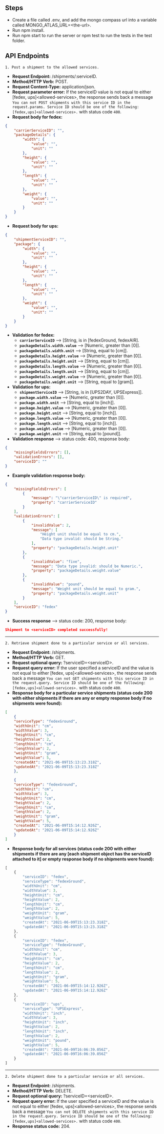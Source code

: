 ## Steps
- Create a file called .env, and add the mongo compass url into a variable called MONGO_ATLAS_URL=\<the-url>.
- Run npm install.
- Run npm start to run the server or npm test to run the tests in the test folder.
## API Endpoints
	1. Post a shipment to the allowed services.
- **Request Endpoint:** /shipments/:serviceID.
- **Method/HTTP Verb:** POST.
- **Request Content-Type:** application/json.
- **Request parameter error:** If the serviceID value is not equal to either [fedex, ups]\<allowed-services>, the response sends back a message `You can not POST shipments with this service ID in the request.params. Service ID should be one of the following:
[fedex,ups]<allowed-services>.` with status code `400`.
- **Request body for fedex:**

```json
{
	"carrierServiceID": "",
	"packageDetails": {
		"width": {
			"value": "",
			"unit": ""
		},
		"height": {
			"value": "",
			"unit": ""
		},
		"length": {
			"value": "",
			"unit": ""
		},
		"weight": {
			"value": "",
			"unit": ""
		}
	}
}
```
- **Request body for ups:**

```json
{
	"shipmentServiceID": "",
	"package": {
		"width": {
			"value": "",
			"unit": ""
		},
		"height": {
			"value": "",
			"unit": ""
		},
		"length": {
			"value": "",
			"unit": ""
		},
		"weight": {
			"value": "",
			"unit": ""
		}
	}
}
```
- **Validation for fedex:**
   - **`carrierServiceID`** --> [String, is in [fedexGround, fedexAIR].
   - **`packageDetails.width.value`** --> [Numeric, greater than [0]].
   - **`packageDetails.width.unit`** --> [String, equal to [cm]].
   - **`packageDetails.height.value`** --> [Numeric, greater than [0]].
   - **`packageDetails.height.unit`** --> [String, equal to [cm]].
   - **`packageDetails.length.value`** --> [Numeric, greater than [0]].
   - **`packageDetails.length.unit`** --> [String, equal to [cm]].
   - **`packageDetails.weight.value`** --> [Numeric, greater than [0]].
   - **`packageDetails.weight.unit`** --> [String, equal to [gram]].
- **Validation for ups:**
   - **`shipmentServiceID`** --> [String, is in [UPS2DAY, UPSExpress]].
   - **`package.width.value`** --> [Numeric, greater than [0]].
   - **`package.width.unit`** --> [String, equal to [inch]].
   - **`package.height.value`** --> [Numeric, greater than [0]].
   - **`package.height.unit`** --> [String, equal to [inch]].
   - **`package.length.value`** --> [Numeric, greater than [0]].
   - **`package.length.unit`** --> [String, equal to [inch]].
   - **`package.weight.value`** --> [Numeric, greater than [0]].
   - **`package.weight.unit`** --> [String, equal to [pound]].
- **Validation response** --> status code: 400, response body:
```json
{
	"missingFieldsErrors": [],
	"validationErrors": [],
	"serviceID": ""
}
```
- **Example validation response body:**
```json
{
    "missingFieldsErrors": [
        {
            "message": "\"carrierServiceID\" is required",
            "property": "carrierServiceID"
        }
    ],
    "validationErrors": [
        {
            "invalidValue": 2,
            "message": [
                "Height unit should be equal to cm.",
                "Data type invalid: should be String."
            ],
            "property": "packageDetails.height.unit"
        },
        {
            "invalidValue": "five",
            "message": "Data type invalid: should be Numeric.",
            "property": "packageDetails.weight.value"
        },
        {
            "invalidValue": "pound",
            "message": "Weight unit should be equal to gram.",
            "property": "packageDetails.weight.unit"
        }
    ],
    "serviceID": "fedex"
}
```
- **Success response** --> status code: 200, response body:
```json
Shipment to <serviceID> completed successfully!
```
***
	2. Retrieve shipment done to a particular service or all services.
- **Request Endpoint:** /shipments.
- **Method/HTTP Verb:** GET.
- **Request optional query:** ?serviceID=\<serviceID>.
- **Request query error:** If the user specified a serviceID and the value is not equal to either [fedex, ups]\<allowed-services>, the response sends back a message `You can not GET shipments with this service ID in the request.query. Service ID should be one of the following:[fedex,ups]<allowed-services>.` with status code `400`.
- **Response body for a particular service shipments (status code 200 with either shipments if there are any or empty response body if no shipments were found):**

```json
[
	{
	"serviceType": "fedexGround",
	"widthUnit": "cm",
	"widthValue": 3,
	"heightUnit": "cm",
	"heightValue": 2,
	"lengthUnit": "cm",
	"lengthValue": 2,
	"weightUnit": "gram",
	"weightValue": 5,
	"createdAt": "2021-06-09T15:13:23.318Z",	
	"updatedAt": "2021-06-09T15:13:23.318Z"
	},

	{
	"serviceType": "fedexGround",
	"widthUnit": "cm",
	"widthValue": 3,
	"heightUnit": "cm",
	"heightValue": 2,
	"lengthUnit": "cm",
	"lengthValue": 2,
	"weightUnit": "gram",
	"weightValue": 5,
	"createdAt": "2021-06-09T15:14:12.926Z",
	"updatedAt": "2021-06-09T15:14:12.926Z"
	}
]
```
- **Response body for all services (status code 200 with either shipments if there are any [each shipment object has the serviceID attached to it] or empty response body if no shipments were found):**

```javascript
[
    {
        "serviceID": "fedex",
        "serviceType": "fedexGround",
        "widthUnit": "cm",
        "widthValue": 3,
        "heightUnit": "cm",
        "heightValue": 2,
        "lengthUnit": "cm",
        "lengthValue": 2,
        "weightUnit": "gram",
        "weightValue": 5,
        "createdAt": "2021-06-09T15:13:23.318Z",
        "updatedAt": "2021-06-09T15:13:23.318Z"
    },
    {
        "serviceID": "fedex",
        "serviceType": "fedexGround",
        "widthUnit": "cm",
        "widthValue": 3,
        "heightUnit": "cm",
        "heightValue": 2,
        "lengthUnit": "cm",
        "lengthValue": 2,
        "weightUnit": "gram",
        "weightValue": 5,
        "createdAt": "2021-06-09T15:14:12.926Z",
        "updatedAt": "2021-06-09T15:14:12.926Z"
    },
    {
        "serviceID": "ups",
        "serviceType": "UPSExpress",
        "widthUnit": "inch",
        "widthValue": 3,
        "heightUnit": "inch",
        "heightValue": 2,
        "lengthUnit": "inch",
        "lengthValue": 2,
        "weightUnit": "pound",
        "weightValue": 5,
        "createdAt": "2021-06-09T16:06:39.056Z",
        "updatedAt": "2021-06-09T16:06:39.056Z"
    }
]
```
***
	2. Delete shipment done to a particular service or all services.
- **Request Endpoint:** /shipments.
- **Method/HTTP Verb:** DELETE.
- **Request optional query:** ?serviceID=\<serviceID>.
- **Request query error:** If the user specified a serviceID and the value is not equal to either [fedex, ups]\<allowed-services>, the response sends back a message `You can not DELETE shipments with this service ID in the request.query. Service ID should be one of the following:[fedex,ups]<allowed-services>.` with status code `400`.
- **Response status code:** 204.